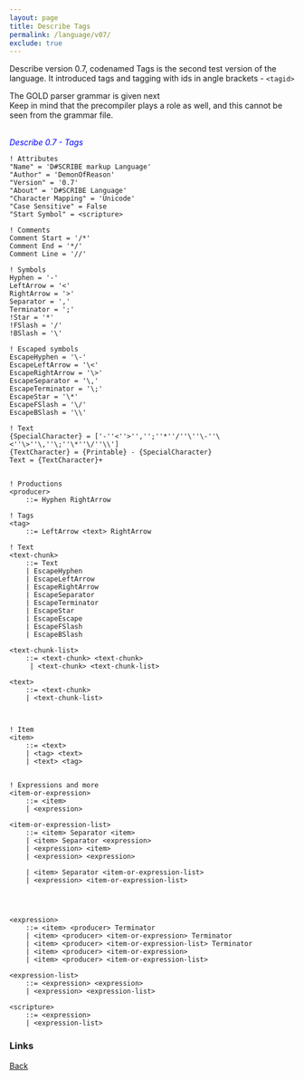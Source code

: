 ```yaml
---
layout: page
title: Describe Tags
permalink: /language/v07/
exclude: true
---
```

Describe version 0.7, codenamed Tags is the second test version of the language. It introduced tags and tagging with ids in angle brackets - ```<tagid>```

The GOLD parser grammar is given next<br>
Keep in mind that the precompiler plays a role as well, and this cannot be seen from the grammar file.<br><br>


<span style="color:blue">_Describe 0.7 - Tags_</span>
```
! Attributes
"Name" = 'D#SCRIBE markup Language'
"Author" = 'DemonOfReason'
"Version" = '0.7'
"About" = 'D#SCRIBE Language'
"Character Mapping" = 'Unicode'
"Case Sensitive" = False
"Start Symbol" = <scripture>

! Comments
Comment Start = '/*'
Comment End = '*/'
Comment Line = '//'

! Symbols
Hyphen = '-'
LeftArrow = '<'
RightArrow = '>'
Separator = ','
Terminator = ';'
!Star = '*'
!FSlash = '/'
!BSlash = '\'

! Escaped symbols
EscapeHyphen = '\-'
EscapeLeftArrow = '\<'
EscapeRightArrow = '\>'
EscapeSeparator = '\,'
EscapeTerminator = '\;'
EscapeStar = '\*'
EscapeFSlash = '\/'
EscapeBSlash = '\\'

! Text
{SpecialCharacter} = ['-''<''>'','';''*''/''\''\-''\<''\>''\,''\;''\*''\/''\\']
{TextCharacter} = {Printable} - {SpecialCharacter}
Text = {TextCharacter}+


! Productions
<producer>
    ::= Hyphen RightArrow

! Tags
<tag>
    ::= LeftArrow <text> RightArrow

! Text
<text-chunk>
    ::= Text
    | EscapeHyphen
    | EscapeLeftArrow
    | EscapeRightArrow
    | EscapeSeparator
    | EscapeTerminator
    | EscapeStar
    | EscapeEscape
    | EscapeFSlash
    | EscapeBSlash

<text-chunk-list>    
    ::= <text-chunk> <text-chunk>    
     | <text-chunk> <text-chunk-list>

<text>     
    ::= <text-chunk>    
    | <text-chunk-list>
   


! Item
<item>    
    ::= <text>
    | <tag> <text>
    | <text> <tag>


! Expressions and more
<item-or-expression>    
    ::= <item>    
    | <expression>

<item-or-expression-list>
    ::= <item> Separator <item>
    | <item> Separator <expression>
    | <expression> <item>
    | <expression> <expression>
    
    | <item> Separator <item-or-expression-list>
    | <expression> <item-or-expression-list>

    
    

<expression>     
    ::= <item> <producer> Terminator    
    | <item> <producer> <item-or-expression> Terminator   
    | <item> <producer> <item-or-expression-list> Terminator
    | <item> <producer> <item-or-expression>
    | <item> <producer> <item-or-expression-list>

<expression-list>     
    ::= <expression> <expression>    
    | <expression> <expression-list>

<scripture>     
    ::= <expression>      
    | <expression-list>
```

### Links
[Back](/DescribeDocumentation/language/home)